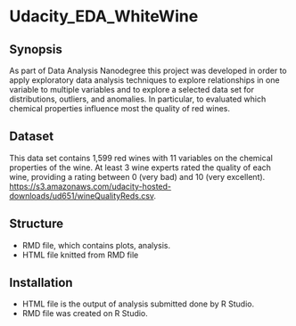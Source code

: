 # Udacity_EDA_WhiteWine

## Synopsis
As part of Data Analysis Nanodegree this project was developed in order to apply exploratory data analysis techniques to explore relationships in one variable to multiple variables and to explore a selected data set for distributions, outliers, and anomalies. In particular, to evaluated which chemical properties influence most the quality of red wines.

## Dataset
This data set contains 1,599 red wines with 11 variables on the chemical properties of the wine. At least 3 wine experts rated the quality of each wine, providing a rating between 0 (very bad) and 10 (very excellent). 
https://s3.amazonaws.com/udacity-hosted-downloads/ud651/wineQualityReds.csv.

## Structure
- RMD file, which contains plots, analysis.
- HTML file knitted from RMD file

## Installation
- HTML file is the output of analysis submitted done by R Studio.
- RMD file was created on R Studio.
